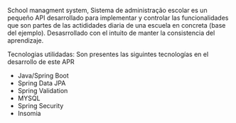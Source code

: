 School managment system, Sistema de administração escolar es un pequeño API desarrollado para implementar y controlar 
las funcionalidades que son partes de las actididades diaria de una escuela en concreta (base del ejemplo).
Desasrrollado con el intuito de manter la consistencia del aprendizaje.

Tecnologias utilidadas:
Son presentes las siguintes tecnologías en el desarrollo de este APR

- Java/Spring Boot
- Spring Data JPA
- Spring Validation
- MYSQL
- Spring Security
- Insomia
